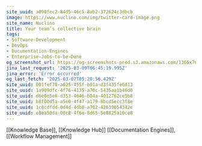 ```yaml
---
site_uuid: a090fec2-84d5-46c5-8ab2-372624c3dbcb
image: https://www.nuclino.com/img/twitter-card-image.png
site_name: Nuclino
title: Your team’s collective brain
tags:
- Software-Development
- DevOps
- Documentation-Engines
- Enterprise-Jobs-to-be-Done
og_screenshot_url: https://og-screenshots-prod.s3.amazonaws.com/1366x768/80/false/80d1017caa5faa7f717416861a36234193a78db9014a7ec439cb36969fdafbe8.jpeg
jina_last_request: '2025-03-09T06:45:19.995Z'
jina_error: 'Error occurred'
og_last_fetch: '2025-03-07T05:20:56.429Z'
site_uuid: 001fef70-a625-455f-b01a-d3f435fe6d13
site_uuid: 1a909dfc-4f76-4135-a70c-5435aa1b46d0
site_uuid: d6e0e5e6-d353-4646-b04a-4012762ce5b8
site_uuid: b8f00d5a-a5e0-4f47-a179-8bcd5ecc3f8e
site_uuid: 1c8cdfdd-0d4d-4db8-a702-42639054342e
site_uuid: e8ea50da-00c8-4f6e-8d65-5e8825a10ce8
---
```

[[Knowledge Base]], [[Knowledge Hub]]
[[Documentation Engines]], [[Workflow Management]]
